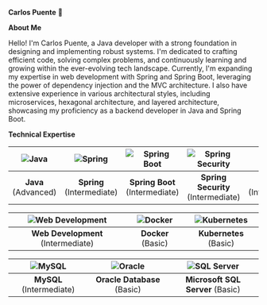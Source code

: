 **Carlos Puente** 👋

**About Me**

Hello! I'm Carlos Puente, a Java developer with a strong foundation in designing and implementing robust systems. I'm dedicated to crafting efficient code, solving complex problems, and continuously learning and growing within the ever-evolving tech landscape. Currently, I'm expanding my expertise in web development with Spring and Spring Boot, leveraging the power of dependency injection and the MVC architecture. I also have extensive experience in various architectural styles, including microservices, hexagonal architecture, and layered architecture, showcasing my proficiency as a backend developer in Java and Spring Boot.

**Technical Expertise**

| ![Java](https://img.shields.io/badge/Java-ED8B00?style=for-the-badge&logo=java&logoColor=white) | ![Spring](https://img.shields.io/badge/Spring-6DB33F?style=for-the-badge&logo=spring&logoColor=white) | ![Spring Boot](https://img.shields.io/badge/Spring_Boot-F2F4F9?style=for-the-badge&logo=spring-boot) | ![Spring Security](https://img.shields.io/badge/Spring_Security-6DB33F?style=for-the-badge&logo=spring&logoColor=white) | ![JWT](https://img.shields.io/badge/JWT-000000?style=for-the-badge&logo=json-web-tokens&logoColor=white) | ![REST API](https://img.shields.io/badge/REST_API-005571?style=for-the-badge&logo=restful-api) |
|:---:|:---:|:---:|:---:|:---:|:---:|
| **Java** (Advanced) | **Spring** (Intermediate) | **Spring Boot** (Intermediate) | **Spring Security** (Intermediate) | **JWT** (Intermediate) | **REST API** (Intermediate) |

| ![Web Development](https://img.shields.io/badge/Web_Development-239120?style=for-the-badge&logo=html5&logoColor=white) | ![Docker](https://img.shields.io/badge/Docker-2496ED?style=for-the-badge&logo=docker&logoColor=white) | ![Kubernetes](https://img.shields.io/badge/Kubernetes-326CE5?style=for-the-badge&logo=kubernetes&logoColor=white) |
|:---:|:---:|:---:|
| **Web Development** (Intermediate) | **Docker** (Basic) | **Kubernetes** (Basic) |

| ![MySQL](https://img.shields.io/badge/MySQL-4479A1?style=for-the-badge&logo=mysql&logoColor=white) | ![Oracle](https://img.shields.io/badge/Oracle-F80000?style=for-the-badge&logo=oracle&logoColor=white) | ![SQL Server](https://img.shields.io/badge/Microsoft_SQL_Server-CC2927?style=for-the-badge&logo=microsoft-sql-server&logoColor=white) |
|:---:|:---:|:---:|
| **MySQL** (Intermediate) | **Oracle Database** (Basic) | **Microsoft SQL Server** (Basic) |


<!-- Proudly created with GPRM ( https://gprm.itsvg.in ) -->



